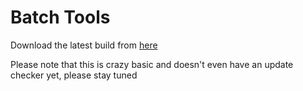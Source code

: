 # Batch Tools
 
Download the latest build from [here](https://github.com/RealRedcodi/Batch-Tools/releases)

Please note that this is crazy basic and doesn't even have an update checker yet, please stay tuned
